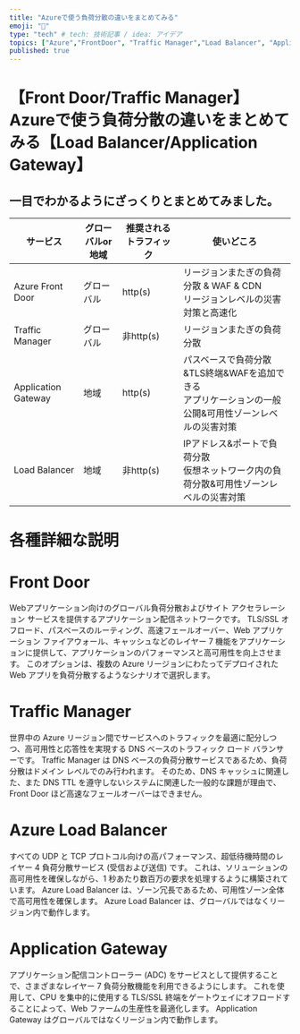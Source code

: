 ```yaml
---
title: "Azureで使う負荷分散の違いをまとめてみる"
emoji: "📖"
type: "tech" # tech: 技術記事 / idea: アイデア
topics: ["Azure","FrontDoor", "Traffic Manager","Load Balancer", "Application Gateway"]
published: true
---
```


# 【Front Door/Traffic Manager】Azureで使う負荷分散の違いをまとめてみる【Load Balancer/Application Gateway】

## 一目でわかるようにざっくりとまとめてみました。

| サービス            | グローバルor地域 | 推奨されるトラフィック | 使いどころ                                                                                              |
| ------------------- | ---------------- | ---------------------- | ------------------------------------------------------------------------------------------------------- |
| Azure Front Door    | グローバル       | http(s)                | リージョンまたぎの負荷分散 & WAF & CDN<br>リージョンレベルの災害対策と高速化                            |
| Traffic Manager     | グローバル       | 非http(s)              | リージョンまたぎの負荷分散                                                                              |
| Application Gateway | 地域             | http(s)                | パスベースで負荷分散&TLS終端&WAFを追加できる<br>アプリケーションの一般公開&可用性ゾーンレベルの災害対策 |
| Load Balancer       | 地域             | 非http(s)              | IPアドレス&ポートで負荷分散<br>仮想ネットワーク内の負荷分散&可用性ゾーンレベルの災害対策                |


# 各種詳細な説明

# Front Door 
Webアプリケーション向けのグローバル負荷分散およびサイト アクセラレーション サービスを提供するアプリケーション配信ネットワークです。 TLS/SSL オフロード、パスベースのルーティング、高速フェールオーバー、Web アプリケーション ファイアウォール、キャッシュなどのレイヤー 7 機能をアプリケーションに提供して、アプリケーションのパフォーマンスと高可用性を向上させます。 このオプションは、複数の Azure リージョンにわたってデプロイされた Web アプリを負荷分散するようなシナリオで選択します。
# Traffic Manager 
世界中の Azure リージョン間でサービスへのトラフィックを最適に配分しつつ、高可用性と応答性を実現する DNS ベースのトラフィック ロード バランサーです。 Traffic Manager は DNS ベースの負荷分散サービスであるため、負荷分散はドメイン レベルでのみ行われます。 そのため、DNS キャッシュに関連した、また DNS TTL を遵守しないシステムに関連した一般的な課題が理由で、Front Door ほど高速なフェールオーバーはできません。
# Azure Load Balancer
すべての UDP と TCP プロトコル向けの高パフォーマンス、超低待機時間のレイヤー 4 負荷分散サービス (受信および送信) です。 これは、ソリューションの高可用性を確保しながら、1 秒あたり数百万の要求を処理するように構築されています。 Azure Load Balancer は、ゾーン冗長であるため、可用性ゾーン全体で高可用性を確保します。 Azure Load Balancer は、グローバルではなくリージョン内で動作します。
# Application Gateway
アプリケーション配信コントローラー (ADC) をサービスとして提供することで、さまざまなレイヤー 7 負荷分散機能を利用できるようにします。 これを使用して、CPU を集中的に使用する TLS/SSL 終端をゲートウェイにオフロードすることによって、Web ファームの生産性を最適化します。 Application Gateway はグローバルではなくリージョン内で動作します。